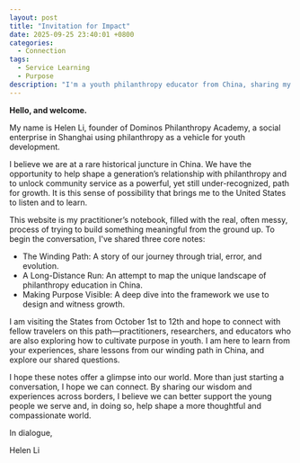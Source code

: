 ```yaml
---
layout: post
title: "Invitation for Impact"
date: 2025-09-25 23:40:01 +0800
categories:
  - Connection
tags:
  - Service Learning
  - Purpose
description: "I'm a youth philanthropy educator from China, sharing my notes on youth purpose. As I visit the U.S., I invite fellow educators to connect and explore our shared impact."
---
```


**Hello, and welcome.** 

My name is Helen Li, founder of Dominos Philanthropy Academy, a social enterprise in Shanghai using philanthropy as a vehicle for youth development. 

I believe we are at a rare historical juncture in China. We have the opportunity to help shape a generation’s relationship with philanthropy and to unlock community service as a powerful, yet still under-recognized, path for growth. It is this sense of possibility that brings me to the United States to listen and to learn.

This website is my practitioner’s notebook, filled with the real, often messy, process of trying to build something meaningful from the ground up. To begin the conversation, I've shared three core notes:

* The Winding Path: A story of our journey through trial, error, and evolution.
* A Long-Distance Run: An attempt to map the unique landscape of philanthropy education in China.
* Making Purpose Visible: A deep dive into the framework we use to design and witness growth.

I am visiting the States from October 1st to 12th and hope to connect with fellow travelers on this path—practitioners, researchers, and educators who are also exploring how to cultivate purpose in youth. I am here to learn from your experiences, share lessons from our winding path in China, and explore our shared questions.

I hope these notes offer a glimpse into our world. More than just starting a conversation, I hope we can connect. By sharing our wisdom and experiences across borders, I believe we can better support the young people we serve and, in doing so, help shape a more thoughtful and compassionate world.

In dialogue,

Helen Li

